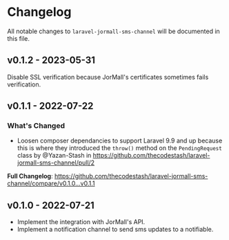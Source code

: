# Changelog

All notable changes to `laravel-jormall-sms-channel` will be documented in this file.

## v0.1.2 - 2023-05-31

Disable SSL verification because JorMall's certificates sometimes fails verification.

## v0.1.1 - 2022-07-22

### What's Changed

- Loosen composer dependancies to support Laravel 9.9 and up because this is where they introduced the `throw()` method on the `PendingRequest` class by @Yazan-Stash in https://github.com/thecodestash/laravel-jormall-sms-channel/pull/2

**Full Changelog**: https://github.com/thecodestash/laravel-jormall-sms-channel/compare/v0.1.0...v0.1.1

## v0.1.0 - 2022-07-21

- Implement the integration with JorMall's API.
- Implement a notification channel to send sms updates to a notifiable.
